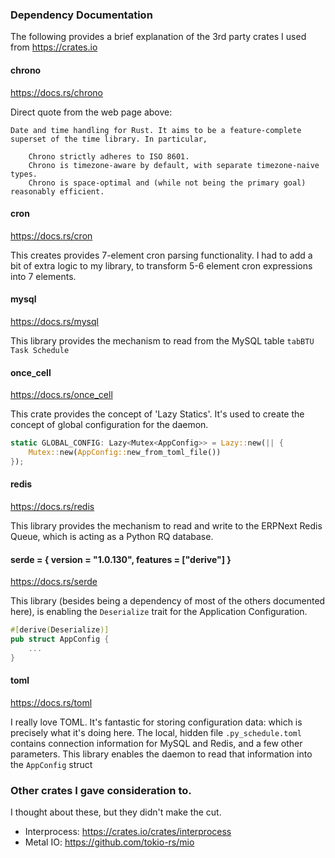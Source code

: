 ### Dependency Documentation

The following provides a brief explanation of the 3rd party crates I used from https://crates.io

#### chrono
https://docs.rs/chrono

Direct quote from the web page above:
```
Date and time handling for Rust. It aims to be a feature-complete superset of the time library. In particular,

    Chrono strictly adheres to ISO 8601.
    Chrono is timezone-aware by default, with separate timezone-naive types.
    Chrono is space-optimal and (while not being the primary goal) reasonably efficient.
```

#### cron
https://docs.rs/cron

This creates provides 7-element cron parsing functionality.  I had to add a bit of extra logic to my library, to transform 5-6 element cron expressions into 7 elements.


#### mysql
https://docs.rs/mysql

This library provides the mechanism to read from the MySQL table `tabBTU Task Schedule`

#### once_cell
https://docs.rs/once_cell

This crate provides the concept of 'Lazy Statics'.  It's used to create the concept of global configuration for the daemon.

```rust
static GLOBAL_CONFIG: Lazy<Mutex<AppConfig>> = Lazy::new(|| {
    Mutex::new(AppConfig::new_from_toml_file())
});
```

#### redis
https://docs.rs/redis

This library provides the mechanism to read and write to the ERPNext Redis Queue, which is acting as a Python RQ database.


#### serde = { version = "1.0.130", features = ["derive"] }
https://docs.rs/serde

This library (besides being a dependency of most of the others documented here), is enabling the `Deserialize` trait for the Application Configuration.

```rust
#[derive(Deserialize)]
pub struct AppConfig {
	...
}
```

#### toml
https://docs.rs/toml

I really love TOML.  It's fantastic for storing configuration data: which is precisely what it's doing here.
The local, hidden file `.py_schedule.toml` contains connection information for MySQL and Redis, and a few other parameters.
This library enables the daemon to read that information into the `AppConfig` struct

### Other crates I gave consideration to.

I thought about these, but they didn't make the cut.

* Interprocess: https://crates.io/crates/interprocess
* Metal IO:     https://github.com/tokio-rs/mio

